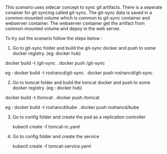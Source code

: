 This scenario uses sidecar concept to sync git artifacts. There is a seperate conainer for git syncing called git-sync.
The git-sync data is saved in a common mounted volume which is common to git-sync container and webserver container.
The webserver container get the artifact from common mounted volume and depoy in the web server.

To try out the scenario follow the steps below :

1. Go to git-sync folder and build the git-sync docker and push to some docker registry. (eg: docker hub)

docker build -t <some-registry>/git-sync .
docker push <some-registry>/git-sync

eg : docker build -t roshancd/git-sync .
     docker push roshancd/git-sync


2. Go to tomcat folder and build the tomcat docker and push to some docker registry. (eg : docker hub)

docker build -t <some-registry>/tomcat .
docker push <some-registry>/tomcat

eg : docker build -t roshancd/kube .
     docker push roshancd/kube


3. Go to config folder and create the pod as a replicaiton controller 

   kubectl create -f tomcat-rc.yaml

4. Go to config folder and create the service

   kubectl create -f tomcat-service.yaml





